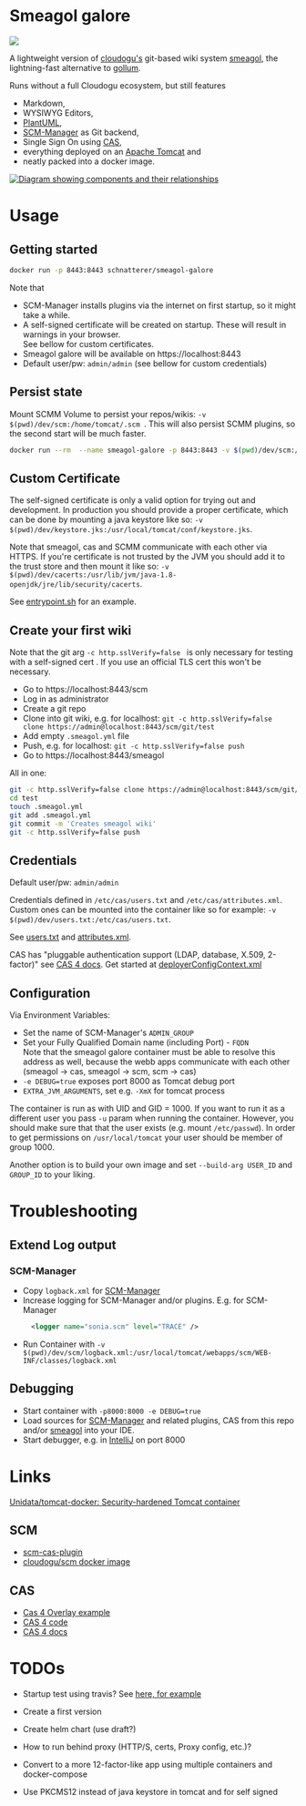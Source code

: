 Smeagol galore
============================
[![](https://images.microbadger.com/badges/image/schnatterer/smeagol-galore.svg)](https://hub.docker.com/r/schnatterer/smeagol-galore)

A lightweight version of [cloudogu's](https://cloudogu.com) git-based wiki system [smeagol](https://github.com/cloudogu/smeagol), the lightning-fast alternative to [gollum](https://github.com/gollum/gollum).

Runs without a full Cloudogu ecosystem, but still features
* Markdown,
* WYSIWYG Editors,
* [PlantUML](http://plantuml.com/),
* [SCM-Manager](https://www.scm-manager.org/) as Git backend,
* Single Sign On using [CAS](https://github.com/apereo/cas),
* everything deployed on an [Apache Tomcat](https://github.com/apache/tomcat) and 
* neatly packed into a docker image.

[![Diagram showing components and their relationships](http://www.plantuml.com/plantuml/svg/ZP9FJ-Cy48Vl-HG6tWElHE824a888Refe4hj5hLKUrYjgi6UfbPZExATzh3Ykw_Zf6aBAgfFa_mUZn__URGEZ2jb7frmd0k591sCfhtHotGw7f25SuMzezJ0Eic4MvJlfKN3j7AeNCAqf2pN9TTPIOiSLDKdtlo9RM64GqibM8ScYaw4Odd9iJJvxYAqWYsrJ2P5yFWUamYPpckqTUwdev_7-Rgo06wkjxh2f_7S4wtlwYhf99qzZwO_zHsaLgtdbvpZgkfdlInReZaCXWLXZLPBf5vnTJGi-8o1uPyEOF8wxhyzJOux0mFlcAFYG5dOVNiMxGbS9XtQVEmPRPUXJai6hjRmmow5Ai20962CNfE_4I6fphKXPvqmeezTI6cEWVcX3KVJa9StDxUtV9y4vhIfKM3BpEXIyGQ_kePhpWyq8UHPA_T5eMutjTM331AdlN1LfmGiuQ4avFx-lxfyU21dyp22GJtXBUmyJ72XhFYwskV3g9xlR98EposJ5yGNyH0KP6Z-tw1xuF2f-p8Qd3VFt4-eYy_mStVMxytIxhXtpi1UaBGxsKK-ggtMjg_LvKw7W-2xkMblvu7g54WSFv1cDN97dhXmv9TOYfsGIH-ye2DZBBIDDl1taS-ybi-wfLkWSeA1myZZ1wDjqzRHCsDKt6jm0Pa1QQCsYtyl1EUe_jJjeaSF-l__0000)](http://www.plantuml.com/plantuml/uml/ZP9FJ-Cy48Vl-HG6tWElHE824a888Refe4hj5hLKUrYjgi6UfbPZExATzh3Ykw_Zf6aBAgfFa_mUZn__URGEZ2jb7frmd0k591sCfhtHotGw7f25SuMzezJ0Eic4MvJlfKN3j7AeNCAqf2pN9TTPIOiSLDKdtlo9RM64GqibM8ScYaw4Odd9iJJvxYAqWYsrJ2P5yFWUamYPpckqTUwdev_7-Rgo06wkjxh2f_7S4wtlwYhf99qzZwO_zHsaLgtdbvpZgkfdlInReZaCXWLXZLPBf5vnTJGi-8o1uPyEOF8wxhyzJOux0mFlcAFYG5dOVNiMxGbS9XtQVEmPRPUXJai6hjRmmow5Ai20962CNfE_4I6fphKXPvqmeezTI6cEWVcX3KVJa9StDxUtV9y4vhIfKM3BpEXIyGQ_kePhpWyq8UHPA_T5eMutjTM331AdlN1LfmGiuQ4avFx-lxfyU21dyp22GJtXBUmyJ72XhFYwskV3g9xlR98EposJ5yGNyH0KP6Z-tw1xuF2f-p8Qd3VFt4-eYy_mStVMxytIxhXtpi1UaBGxsKK-ggtMjg_LvKw7W-2xkMblvu7g54WSFv1cDN97dhXmv9TOYfsGIH-ye2DZBBIDDl1taS-ybi-wfLkWSeA1myZZ1wDjqzRHCsDKt6jm0Pa1QQCsYtyl1EUe_jJjeaSF-l__0000)

# Usage 

## Getting started 

```bash
docker run -p 8443:8443 schnatterer/smeagol-galore
```

Note that
 
* SCM-Manager installs plugins via the internet on first startup, so it might take a while.
* A self-signed certificate will be created on startup.
  These will result in warnings in your browser.  
  See bellow for custom certificates.
* Smeagol galore will be available on https://localhost:8443
* Default user/pw: `admin/admin` (see bellow for custom credentials)

## Persist state 

Mount SCMM Volume to persist your repos/wikis: `-v $(pwd)/dev/scm:/home/tomcat/.scm `.
This will also persist SCMM plugins, so the second start will be much faster. 

```bash
docker run --rm  --name smeagol-galore -p 8443:8443 -v $(pwd)/dev/scm:/home/tomcat/.scm schnatterer/smeagol-galore
``` 

## Custom Certificate

The self-signed certificate is only a valid option for trying out and development.
In production you should provide a proper certificate, which can be done by mounting a java keystore like so: 
`-v $(pwd)/dev/keystore.jks:/usr/local/tomcat/conf/keystore.jks`.

Note that smeagol, cas and SCMM communicate with each other via HTTPS.
If you're certificate is not trusted by the JVM you should add it to the trust store and then mount it like so: 
`-v $(pwd)/dev/cacerts:/usr/lib/jvm/java-1.8-openjdk/jre/lib/security/cacerts`.

See [entrypoint.sh](entrypoint.sh) for an example.


## Create your first wiki

Note that the git arg `-c http.sslVerify=false ` is only necessary for testing with a self-signed cert .
If you use an official TLS cert this won't be necessary. 

* Go to https://localhost:8443/scm 
* Log in as administrator
* Create a git repo
* Clone into git wiki, e.g. for localhost: `git -c http.sslVerify=false clone https://admin@localhost:8443/scm/git/test`
* Add empty `.smeagol.yml` file
* Push, e.g. for localhost: `git -c http.sslVerify=false push`
* Go to https://localhost:8443/smeagol

All in one:

```bash
git -c http.sslVerify=false clone https://admin@localhost:8443/scm/git/test
cd test
touch .smeagol.yml
git add .smeagol.yml
git commit -m 'Creates smeagol wiki'
git -c http.sslVerify=false push
```

## Credentials

Default user/pw: `admin/admin`

Credentials defined in `/etc/cas/users.txt` and `/etc/cas/attributes.xml`. Custom ones can be mounted into the container like so for example: `-v $(pwd)/dev/users.txt:/etc/cas/users.txt`.

See [users.txt](cas/etc/cas/users.txt) and [attributes.xml](cas/etc/cas/attributes.xml).

CAS has "pluggable authentication support (LDAP, database, X.509, 2-factor)" see [CAS 4 docs](https://apereo.github.io/cas/4.0.x/index.html).
Get started at [deployerConfigContext.xml](cas/src/main/webapp/WEB-INF/deployerConfigContext.xml)


## Configuration

Via Environment Variables:

* Set the name of SCM-Manager's `ADMIN_GROUP`
* Set your Fully Qualified Domain name (including Port) - `FQDN`  
  Note that the smeagol galore container must be able to resolve this address as well, 
  because the webb apps communicate with each other (smeagol -> cas, smeagol -> scm, scm -> cas)
* `-e DEBUG=true` exposes port 8000 as Tomcat debug port
* `EXTRA_JVM_ARGUMENTS`, set e.g. `-XmX` for tomcat process

The container is run as with UID and GID = 1000.
If you want to run it as a different user you pass `-u` param when running the container.
However, you should make sure that that the user exists (e.g. mount `/etc/passwd`).
In order to get permissions on `/usr/local/tomcat` your user should be member of group 1000.

Another option is to build your own image and set `--build-arg USER_ID` and `GROUP_ID` to your liking.

# Troubleshooting

## Extend Log output

### SCM-Manager

* Copy `logback.xml` for [SCM-Manager](https://github.com/sdorra/scm-manager/blob/one.dot.x/scm-webapp/src/main/resources/logback.default.xml)
* Increase logging for SCM-Manager and/or plugins. E.g. for SCM-Manager
  ```xml
    <logger name="sonia.scm" level="TRACE" />
  ```
* Run Container with `-v $(pwd)/dev/scm/logback.xml:/usr/local/tomcat/webapps/scm/WEB-INF/classes/logback.xml`

## Debugging

* Start container with `-p8000:8000 -e DEBUG=true`
* Load sources for [SCM-Manager](https://github.com/sdorra/scm-manager) and related plugins, CAS from this repo and/or [smeagol](https://github.com/cloudogu/smeagol) into your IDE.
* Start debugger, e.g. in [IntelliJ](https://stackoverflow.com/a/6734028/1845976) on port 8000

# Links

[Unidata/tomcat-docker: Security-hardened Tomcat container](https://github.com/Unidata/tomcat-docker)

## SCM

* [scm-cas-plugin](https://bitbucket.org/triologygmbh/scm-cas-plugin/src)
* [cloudogu/scm docker image](https://github.com/cloudogu/scm/blob/master/Dockerfile)

## CAS

* [Cas 4 Overlay example](https://github.com/UniconLabs/simple-cas4-overlay-template/blob/master/pom.xml)
* [CAS 4 code](https://github.com/apereo/cas/tree/v4.0.7)
* [CAS 4 docs](https://apereo.github.io/cas/4.0.x/index.html)

# TODOs

- Startup test using travis? See [here, for example](https://github.com/Unidata/tomcat-docker/blob/master/.travis.yml)

- Create a first version

- Create helm chart (use draft?)

- How to run behind proxy (HTTP/S, certs, Proxy config, etc.)?

- Convert to a more 12-factor-like app using multiple containers and docker-compose
- Use PKCMS12 instead of java keystore in tomcat and for self signed
